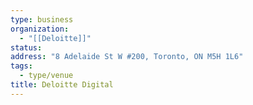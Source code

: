 ```yaml
---
type: business
organization:
  - "[[Deloitte]]"
status:
address: "8 Adelaide St W #200, Toronto, ON M5H 1L6"
tags:
  - type/venue
title: Deloitte Digital
---
```


